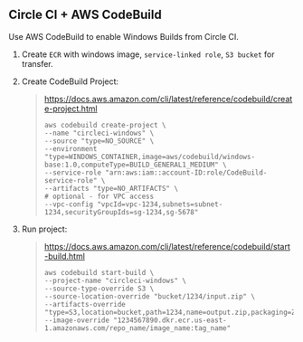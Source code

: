 ## Circle CI + AWS CodeBuild

Use AWS CodeBuild to enable Windows Builds from Circle CI.

1. Create `ECR` with windows image, `service-linked role`, `S3 bucket` for transfer.

2. Create CodeBuild Project:
    > https://docs.aws.amazon.com/cli/latest/reference/codebuild/create-project.html
    > ```
    > aws codebuild create-project \
    > --name "circleci-windows" \
    > --source "type=NO_SOURCE" \
    > --environment "type=WINDOWS_CONTAINER,image=aws/codebuild/windows-base:1.0,computeType=BUILD_GENERAL1_MEDIUM" \
    > --service-role "arn:aws:iam::account-ID:role/CodeBuild-service-role" \
    > --artifacts "type=NO_ARTIFACTS" \
    > # optional - for VPC access
    > --vpc-config "vpcId=vpc-1234,subnets=subnet-1234,securityGroupIds=sg-1234,sg-5678"
    > ```

3. Run project:
    > https://docs.aws.amazon.com/cli/latest/reference/codebuild/start-build.html
    > ```
    > aws codebuild start-build \
    > --project-name "circleci-windows" \
    > --source-type-override S3 \
    > --source-location-override "bucket/1234/input.zip" \
    > --artifacts-override "type=S3,location=bucket,path=1234,name=output.zip,packaging=ZIP,encryptionDisabled=true"
    > --image-override "1234567890.dkr.ecr.us-east-1.amazonaws.com/repo_name/image_name:tag_name"
    > ```
